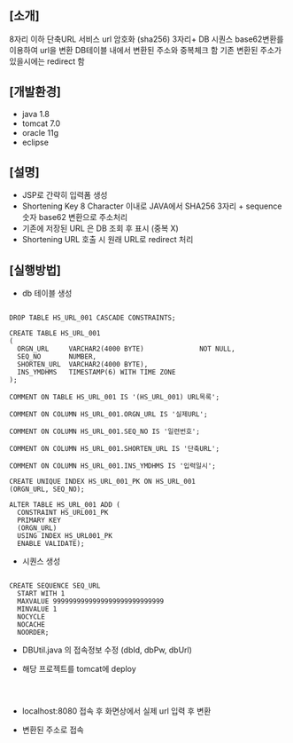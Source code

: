 ## [소개]

8자리 이하 단축URL 서비스
url 암호화 (sha256) 3자리+ DB 시퀀스 base62변환를 이용하여 url을 변환
DB테이블 내에서 변환된 주소와 중복체크 함
기존 변환된 주소가 있을시에는 redirect 함

## [개발환경]

* java 1.8
* tomcat 7.0
* oracle 11g
* eclipse

## [설명]

* JSP로 간략히 입력폼 생성
* Shortening Key 8 Character 이내로 JAVA에서 SHA256 3자리 + sequence 숫자 base62 변환으로 주소처리
* 기존에 저장된 URL 은 DB 조회 후 표시 (중복 X)
* Shortening URL 호출 시 원래 URL로 redirect 처리

## [실행방법]

* db 테이블 생성 
<pre><code>
DROP TABLE HS_URL_001 CASCADE CONSTRAINTS;

CREATE TABLE HS_URL_001
(
  ORGN_URL     VARCHAR2(4000 BYTE)              NOT NULL,
  SEQ_NO       NUMBER,
  SHORTEN_URL  VARCHAR2(4000 BYTE),
  INS_YMDHMS   TIMESTAMP(6) WITH TIME ZONE
);

COMMENT ON TABLE HS_URL_001 IS '(HS_URL_001) URL목록';

COMMENT ON COLUMN HS_URL_001.ORGN_URL IS '실제URL';

COMMENT ON COLUMN HS_URL_001.SEQ_NO IS '일련번호';

COMMENT ON COLUMN HS_URL_001.SHORTEN_URL IS '단축URL';

COMMENT ON COLUMN HS_URL_001.INS_YMDHMS IS '입력일시';

CREATE UNIQUE INDEX HS_URL_001_PK ON HS_URL_001
(ORGN_URL, SEQ_NO);

ALTER TABLE HS_URL_001 ADD (
  CONSTRAINT HS_URL001_PK
  PRIMARY KEY
  (ORGN_URL)
  USING INDEX HS_URL001_PK
  ENABLE VALIDATE);
</code></pre>
* 시퀀스 생성
<pre><code>
CREATE SEQUENCE SEQ_URL
  START WITH 1
  MAXVALUE 9999999999999999999999999999
  MINVALUE 1
  NOCYCLE
  NOCACHE
  NOORDER;
</code></pre>
* DBUtil.java 의 접속정보 수정 (dbId, dbPw, dbUrl)

* 해당 프로젝트를 tomcat에 deploy 

<pre><code>
<Context docBase="파일경로/shorteningURL" path="" reloadable="true" /></Host>
</code></pre>

* localhost:8080 접속 후 화면상에서 실제 url 입력 후 변환

* 변환된 주소로 접속
